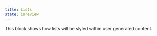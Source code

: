 ```yaml
---
title: Lists
state: inreview
---
```

This block shows how lists will be styled within user generated content.